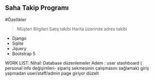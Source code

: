 ## Saha Takip Programı ##

#Özellikler
> Müşteri Bilgileri
> Satış takibi
> Harita üzerinde adres takibi


* Django
* Sqlite
* Jquery
* Bootstrap 5

  
WORK LIST:
Nihal: Database düzenlemeler 
Adem : user stashboard ( personal info değişimleri- sipariş sekmesinin çalışmasını sağlamak) giriş yapmadan user/staff/admin page giriyor düzelt
